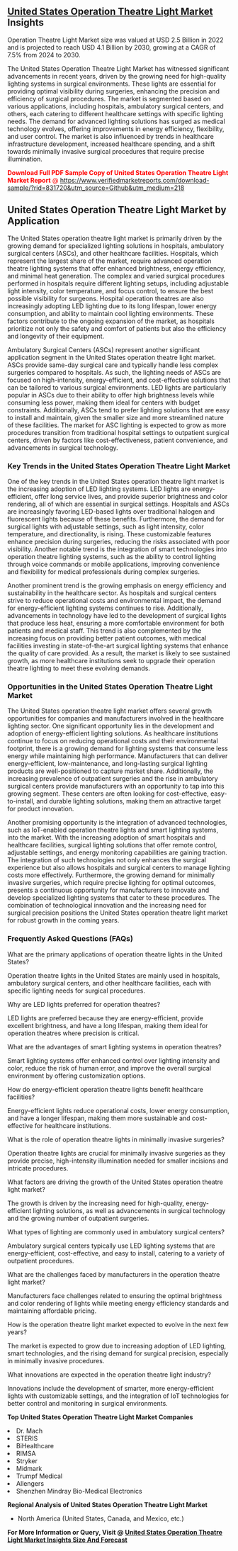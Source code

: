 <h2><a href="https://www.verifiedmarketreports.com/download-sample/?rid=831720&amp;utm_source=Github&amp;utm_medium=218" target="_blank">United States Operation Theatre Light Market</a> Insights</h2><p>Operation Theatre Light Market size was valued at USD 2.5 Billion in 2022 and is projected to reach USD 4.1 Billion by 2030, growing at a CAGR of 7.5% from 2024 to 2030.</p><p><p>The United States Operation Theatre Light Market has witnessed significant advancements in recent years, driven by the growing need for high-quality lighting systems in surgical environments. These lights are essential for providing optimal visibility during surgeries, enhancing the precision and efficiency of surgical procedures. The market is segmented based on various applications, including hospitals, ambulatory surgical centers, and others, each catering to different healthcare settings with specific lighting needs. The demand for advanced lighting solutions has surged as medical technology evolves, offering improvements in energy efficiency, flexibility, and user control. The market is also influenced by trends in healthcare infrastructure development, increased healthcare spending, and a shift towards minimally invasive surgical procedures that require precise illumination. <p><span class=""><span style="color: #ff0000;"><strong>Download Full PDF Sample Copy of United States Operation Theatre Light Market Report</strong> @ </span><a href="https://www.verifiedmarketreports.com/download-sample/?rid=831720&amp;utm_source=Github&amp;utm_medium=218" target="_blank">https://www.verifiedmarketreports.com/download-sample/?rid=831720&amp;utm_source=Github&amp;utm_medium=218</a></span></p></p> <h2>United States Operation Theatre Light Market by Application</h2> <p>The United States operation theatre light market is primarily driven by the growing demand for specialized lighting solutions in hospitals, ambulatory surgical centers (ASCs), and other healthcare facilities. Hospitals, which represent the largest share of the market, require advanced operation theatre lighting systems that offer enhanced brightness, energy efficiency, and minimal heat generation. The complex and varied surgical procedures performed in hospitals require different lighting setups, including adjustable light intensity, color temperature, and focus control, to ensure the best possible visibility for surgeons. Hospital operation theatres are also increasingly adopting LED lighting due to its long lifespan, lower energy consumption, and ability to maintain cool lighting environments. These factors contribute to the ongoing expansion of the market, as hospitals prioritize not only the safety and comfort of patients but also the efficiency and longevity of their equipment. <p>Ambulatory Surgical Centers (ASCs) represent another significant application segment in the United States operation theatre light market. ASCs provide same-day surgical care and typically handle less complex surgeries compared to hospitals. As such, the lighting needs of ASCs are focused on high-intensity, energy-efficient, and cost-effective solutions that can be tailored to various surgical environments. LED lights are particularly popular in ASCs due to their ability to offer high brightness levels while consuming less power, making them ideal for centers with budget constraints. Additionally, ASCs tend to prefer lighting solutions that are easy to install and maintain, given the smaller size and more streamlined nature of these facilities. The market for ASC lighting is expected to grow as more procedures transition from traditional hospital settings to outpatient surgical centers, driven by factors like cost-effectiveness, patient convenience, and advancements in surgical technology. <h3>Key Trends in the United States Operation Theatre Light Market</h3> <p>One of the key trends in the United States operation theatre light market is the increasing adoption of LED lighting systems. LED lights are energy-efficient, offer long service lives, and provide superior brightness and color rendering, all of which are essential in surgical settings. Hospitals and ASCs are increasingly favoring LED-based lights over traditional halogen and fluorescent lights because of these benefits. Furthermore, the demand for surgical lights with adjustable settings, such as light intensity, color temperature, and directionality, is rising. These customizable features enhance precision during surgeries, reducing the risks associated with poor visibility. Another notable trend is the integration of smart technologies into operation theatre lighting systems, such as the ability to control lighting through voice commands or mobile applications, improving convenience and flexibility for medical professionals during complex surgeries. <p>Another prominent trend is the growing emphasis on energy efficiency and sustainability in the healthcare sector. As hospitals and surgical centers strive to reduce operational costs and environmental impact, the demand for energy-efficient lighting systems continues to rise. Additionally, advancements in technology have led to the development of surgical lights that produce less heat, ensuring a more comfortable environment for both patients and medical staff. This trend is also complemented by the increasing focus on providing better patient outcomes, with medical facilities investing in state-of-the-art surgical lighting systems that enhance the quality of care provided. As a result, the market is likely to see sustained growth, as more healthcare institutions seek to upgrade their operation theatre lighting to meet these evolving demands. <h3>Opportunities in the United States Operation Theatre Light Market</h3> <p>The United States operation theatre light market offers several growth opportunities for companies and manufacturers involved in the healthcare lighting sector. One significant opportunity lies in the development and adoption of energy-efficient lighting solutions. As healthcare institutions continue to focus on reducing operational costs and their environmental footprint, there is a growing demand for lighting systems that consume less energy while maintaining high performance. Manufacturers that can deliver energy-efficient, low-maintenance, and long-lasting surgical lighting products are well-positioned to capture market share. Additionally, the increasing prevalence of outpatient surgeries and the rise in ambulatory surgical centers provide manufacturers with an opportunity to tap into this growing segment. These centers are often looking for cost-effective, easy-to-install, and durable lighting solutions, making them an attractive target for product innovation. <p>Another promising opportunity is the integration of advanced technologies, such as IoT-enabled operation theatre lights and smart lighting systems, into the market. With the increasing adoption of smart hospitals and healthcare facilities, surgical lighting solutions that offer remote control, adjustable settings, and energy monitoring capabilities are gaining traction. The integration of such technologies not only enhances the surgical experience but also allows hospitals and surgical centers to manage lighting costs more effectively. Furthermore, the growing demand for minimally invasive surgeries, which require precise lighting for optimal outcomes, presents a continuous opportunity for manufacturers to innovate and develop specialized lighting systems that cater to these procedures. The combination of technological innovation and the increasing need for surgical precision positions the United States operation theatre light market for robust growth in the coming years. <h3>Frequently Asked Questions (FAQs)</h3> <p>What are the primary applications of operation theatre lights in the United States?</p> <p>Operation theatre lights in the United States are mainly used in hospitals, ambulatory surgical centers, and other healthcare facilities, each with specific lighting needs for surgical procedures.</p> <p>Why are LED lights preferred for operation theatres?</p> <p>LED lights are preferred because they are energy-efficient, provide excellent brightness, and have a long lifespan, making them ideal for operation theatres where precision is critical.</p> <p>What are the advantages of smart lighting systems in operation theatres?</p> <p>Smart lighting systems offer enhanced control over lighting intensity and color, reduce the risk of human error, and improve the overall surgical environment by offering customization options.</p> <p>How do energy-efficient operation theatre lights benefit healthcare facilities?</p> <p>Energy-efficient lights reduce operational costs, lower energy consumption, and have a longer lifespan, making them more sustainable and cost-effective for healthcare institutions.</p> <p>What is the role of operation theatre lights in minimally invasive surgeries?</p> <p>Operation theatre lights are crucial for minimally invasive surgeries as they provide precise, high-intensity illumination needed for smaller incisions and intricate procedures.</p> <p>What factors are driving the growth of the United States operation theatre light market?</p> <p>The growth is driven by the increasing need for high-quality, energy-efficient lighting solutions, as well as advancements in surgical technology and the growing number of outpatient surgeries.</p> <p>What types of lighting are commonly used in ambulatory surgical centers?</p> <p>Ambulatory surgical centers typically use LED lighting systems that are energy-efficient, cost-effective, and easy to install, catering to a variety of outpatient procedures.</p> <p>What are the challenges faced by manufacturers in the operation theatre light market?</p> <p>Manufacturers face challenges related to ensuring the optimal brightness and color rendering of lights while meeting energy efficiency standards and maintaining affordable pricing.</p> <p>How is the operation theatre light market expected to evolve in the next few years?</p> <p>The market is expected to grow due to increasing adoption of LED lighting, smart technologies, and the rising demand for surgical precision, especially in minimally invasive procedures.</p> <p>What innovations are expected in the operation theatre light industry?</p> <p>Innovations include the development of smarter, more energy-efficient lights with customizable settings, and the integration of IoT technologies for better control and monitoring in surgical environments.</p> </p><p><strong>Top United States Operation Theatre Light Market Companies</strong></p><div data-test-id=""><p><li>Dr. Mach</li><li> STERIS</li><li> BiHealthcare</li><li> RIMSA</li><li> Stryker</li><li> Midmark</li><li> Trumpf Medical</li><li> Allengers</li><li> Shenzhen Mindray Bio-Medical Electronics</li></p><div><strong>Regional Analysis of&nbsp;United States Operation Theatre Light Market</strong></div><ul><li dir="ltr"><p dir="ltr">North America&nbsp;(United States, Canada, and Mexico, etc.)</p></li></ul><p><strong>For More Information or Query, Visit @&nbsp;</strong><strong><a href="https://www.verifiedmarketreports.com/product/operation-theatre-light-market/?utm_source=Github&amp;utm_medium=218" target="_blank">United States Operation Theatre Light Market Insights Size And Forecast</a></strong></p></div>

